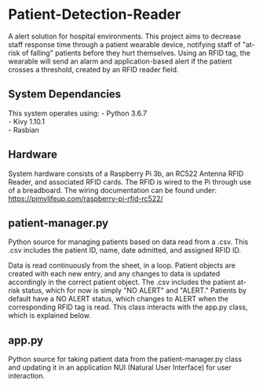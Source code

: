 # Patient-Detection-Reader

A alert solution for hospital environments. This project aims to decrease staff response time through a patient wearable device, notifying staff of "at-risk of falling" patients before they hurt themselves. Using an RFID tag, the wearable will send an alarm and application-based alert if the patient crosses a threshold, created by an RFID reader field. 

## System Dependancies 

This system operates using:
	- Python 3.6.7  
	- Kivy 1.10.1  
	- Rasbian  
 
## Hardware

System hardware consists of a Raspberry Pi 3b, an RC522 Antenna RFID Reader, and associated RFID cards. The RFID is wired to the Pi through use of a breadboard. The wiring documentation can be found under: https://pimylifeup.com/raspberry-pi-rfid-rc522/

## patient-manager.py

Python source for managing patients based on data read from a .csv. This .csv includes the patient ID, name, date admitted, and assigned RFID ID. 

Data is read continuously from the sheet, in a loop. Patient objects are created with each new entry, and any changes to data is updated accordingly in the correct patient object. The .csv includes the patient at-risk status, which for now is simply "NO ALERT" and "ALERT." Patients by default have a NO ALERT status, which changes to ALERT when the corresponding RFID tag is read. This class interacts with the app.py class, which is explained below. 

## app.py

Python source for taking patient data from the patient-manager.py class and updating it in an application NUI (Natural User Interface) for user interaction. 

